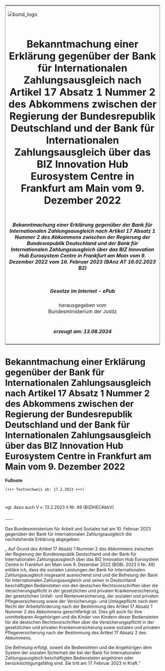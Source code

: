 <span id="DECKBLATT.html"></span>

<table border="0" frame="border" width="100%">

<tr valign="top">

<td align="left">

![bund\_logo](BfJ_2021_Web_de_de.gif)

</td>

<td align="right">

 

</td>

</tr>

<tr align="center" valign="middle">

<td colspan="2">

# Bekanntmachung einer Erklärung gegenüber der Bank für Internationalen Zahlungsausgleich nach Artikel 17 Absatz 1 Nummer 2 des Abkommens zwischen der Regierung der Bundesrepublik Deutschland und der Bank für Internationalen Zahlungsausgleich über das BIZ Innovation Hub Eurosystem Centre in Frankfurt am Main vom 9. Dezember 2022

</td>

</tr>

<tr align="center" valign="middle">

<td colspan="2">

##### Bekanntmachung einer Erklärung gegenüber der Bank für Internationalen Zahlungsausgleich nach Artikel 17 Absatz 1 Nummer 2 des Abkommens zwischen der Regierung der Bundesrepublik Deutschland und der Bank für Internationalen Zahlungsausgleich über das BIZ Innovation Hub Eurosystem Centre in Frankfurt am Main vom 9. Dezember 2022 vom 16. Februar 2023 (BAnz AT 16.02.2023 B2)

</td>

</tr>

<tr align="center" valign="middle">

<td colspan="2">

  
  

##### Gesetze im Internet - ePub  
  
herausgegeben vom  
Bundesministerium der Justiz

</td>

</tr>

<tr align="center" valign="bottom">

<td colspan="2">

  
  

##### erzeugt am: 13.08.2024

</td>

</tr>

</table>

<span id="BJNR604710023.html"></span>

# Bekanntmachung einer Erklärung gegenüber der Bank für Internationalen Zahlungsausgleich nach Artikel 17 Absatz 1 Nummer 2 des Abkommens zwischen der Regierung der Bundesrepublik Deutschland und der Bank für Internationalen Zahlungsausgleich über das BIZ Innovation Hub Eurosystem Centre in Frankfurt am Main vom 9. Dezember 2022

<div>

  
**Fußnote**

<div class="jnhtml">

<div>

<div class="jurAbsatz">

  

``` 
(+++ Textnachweis ab: 17.2.2023 +++)

 
```

vgl. dazu auch V v. 13.2.2023 II Nr. 49 (BIZIHECAbkV)

</div>

</div>

</div>

</div>

<span id="BJNR604710023BJNE000100000.html"></span>

###   
\----

<div>

<div class="jnhtml">

<div>

<div class="jurAbsatz">

Das Bundesministerium für Arbeit und Soziales hat am 10. Februar 2023
gegenüber der Bank für Internationalen Zahlungsausgleich die
nachstehende Erklärung abgegeben:

</div>

<div class="jurAbsatz">

„ Auf Grund des Artikel 17 Absatz 1 Nummer 2 des Abkommens zwischen der
Regierung der Bundesrepublik Deutschland und der Bank für
Internationalen Zahlungsausgleich über das BIZ Innovation Hub Eurosystem
Centre in Frankfurt am Main vom 9. Dezember 2022 (BGBl. 2023 II Nr. 49)
erkläre ich, dass die sozialen Leistungen der Bank für Internationalen
Zahlungsausgleich insgesamt ausreichend sind und die Befreiung der Bank
für Internationalen Zahlungsausgleich und seiner in Deutschland
beschäftigten Bediensteten von den deutschen Rechtsvorschriften über
die Versicherungspflicht in der gesetzlichen und privaten
Krankenversicherung, der gesetzlichen Unfall- und Rentenversicherung,
der sozialen und privaten Pflegeversicherung sowie der Versicherungs-
und Umlagepflicht nach dem Recht der Arbeitsförderung nach der
Bestimmung des Artikel 17 Absatz 1 Nummer 2 des Abkommens gerechtfertigt
ist. Dies gilt auch für ihre unmittelbaren Angehörigen und die Kinder
von Kindern dieser Bediensteten für die deutschen Rechtsvorschriften
über die Versicherungspflicht in der gesetzlichen und privaten
Krankenversicherung sowie sozialen und privaten Pflegeversicherung nach
der Bestimmung des Artikel 17 Absatz 2 des Abkommens.

</div>

<div class="jurAbsatz">

Die Befreiung erfolgt, soweit die Bediensteten und die Angehörigen dem
System der sozialen Sicherheit der bei der Bank für Internationalen
Zahlungsausgleich beschäftigten Bediensteten angehören oder
berücksichtigungsfähig sind. Sie tritt am 17. Februar 2023 in Kraft.“

</div>

</div>

</div>

</div>
